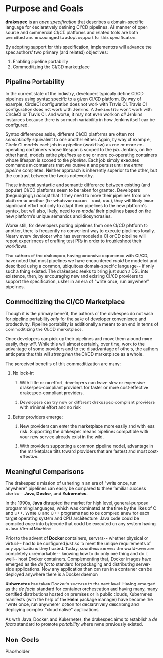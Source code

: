 # Purpose and Goals

__drakespec__ is an _open specification_ that describes a domain-specific
language for declaratively defining CI/CD pipelines. All manner of open source
and commercial CI/CD platforms and related tools are both permitted and
encouraged to adopt support for this specification.

By adopting support for this specification, implementors will advance the spec
authors' two primary (and related) objectives:

1. Enabling pipeline portability
1. Commoditizing the CI/CD marketplace

## Pipeline Portability

In the current state of the industry, developers typically define CI/CD
pipelines using syntax specific to a given CI/CD platform. By way of example,
CircleCI configuration does not work with Travis CI. Travis CI configuration
does not work with Jenkins. A `Jenkinsfile` won't work with CircleCI _or_ Travis
CI. And worse, it may not even work on _all_ Jenkins instances because there is
so much variability in how Jenkins itself can be configured.

Syntax differences aside, different CI/CD platforms are often not _semantically_
equivalent to one another either. Again, by way of example, Circle CI models
each job in a pipeline (workflow) as one or more co-operating containers whose
lifespan is scoped to the _job_. Jenkins, on the other hand, models entire
_pipelines_ as one or more co-operating containers whose lifespan is scoped to
the _pipeline_. Each job simply executes commands in containers that will
outlive it and persist until the _entire pipeline_ completes. Neither approach
is inherently superior to the other, but the contrast between the two is
noteworthy.

These inherent syntactic and semantic difference between existing (and popular)
CI/CD platforms seem to be taken for granted. Developers (begrudgingly) _accept_
that if they need to move their pipelines from one platform to another (for
whatever reason-- cost, etc.), they will likely incur significant effort not
only to adapt their pipelines to the new platform's syntax, but will also,
likely, need to _re-model_ their pipelines based on the new platform's unique
semantics and idiosyncrasies.

Worse still, for developers porting pipelines from one CI/CD platform to
another, there is frequently no convenient way to execute pipelines locally.
Nearly every developer who has ever modeled a CI or CD pipeline will report
experiences of crafting test PRs in order to troubleshoot their workflows.

The authors of the drakespec, having extensive experience with CI/CD, have noted
that most pipelines we have encountered _could_ be modeled and described using a
common, ubiquitous domain-specific language-- if only such a thing existed. The
drakespec seeks to bring just such a DSL into existence, then, by encouraging
new and existing CI/CD providers to support the specification, usher in an era
of "write once, run anywhere" pipelines.

## Commoditizing the CI/CD Marketplace

Though it is the primary benefit, the authors of the drakespec do not wish for
pipeline portability _only_ for the sake of developer convenience and
productivity. Pipeline portability is additionally a means to an end in terms of
commoditizing the CI/CD marketplace.

Once developers can pick up their pipelines and move them around more easily,
_they will_. While this will almost certainly, over time, work to the advantage
of some providers and to the disadvantage of others, the authors anticipate that
this will _strengthen_ the CI/CD marketplace as a whole.

The perceived benefits of this commoditization are many:

1. No lock-in:

    1. With little or no effort, developers can leave slow or expensive
       drakespec-compliant providers for faster or more cost-effective
       drakespec-compliant providers.

    1. Developers can try new or different drakespec-compliant providers with
       minimal effort and no risk.

1. Better providers emerge:

    1. New providers can enter the marketplace more easily and with less risk.
       Supporting the drakespec means pipelines compatible with your new service
       already exist in the wild.

    1. With providers supporting a common pipeline model, advantage in the
       marketplace tilts toward providers that are fastest and most
       cost-effective.

## Meaningful Comparisons

The drakespec's mission of ushering in an era of "write once, run anywhere"
pipelines can easily be compared to three familiar success stories-- __Java__,
__Docker__, and __Kubernetes__.

In the 1990s, __Java__ disrupted the market for high level, general-purpose
programming languages, which was dominated at the time by the likes of C and
C++. While C and C++ programs had to be compiled anew for each target operating
system and CPU architecture, Java code could be compiled _once_ into bytecode
that could be executed on any system having a Java Virtual Machine.

Prior to the advent of __Docker__ containers, servers-- whether physical or
virtual-- had to be configured _just so_ to meet the unique requirements of any
applications they hosted. Today, countless servers the world-over are completely
unremarkable-- knowing how to do only one thing and do it well-- host Docker
containers. Complementing that, Docker images have emerged as the _de facto_
standard for packaging and distributing server-side applications. Now any
application than can run in a container can be deployed anywhere there is a
Docker daemon.

__Kubernetes__ has taken Docker's success to the next level. Having emerged as
the _de facto_ standard for container orchestration and having many, many
certified distributions hosted on premises or in public clouds, Kubernetes
manifests (with the help of the __Helm__ package manager) have become the "write
once, run anywhere" option for declaratively describing and deploying complex
"cloud native" applications.

As with Java, Docker, and Kubernetes, the drakespec aims to establish a _de
facto_ standard to promote _portability_ where none previously existed.

## Non-Goals

Placeholder